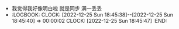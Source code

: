 - 我觉得我好像明白啦
  就是同步 满一丢丢
- :LOGBOOK:
  CLOCK: [2022-12-25 Sun 18:45:38]--[2022-12-25 Sun 18:45:40] =>  00:00:02
  CLOCK: [2022-12-25 Sun 18:45:47]
  :END: